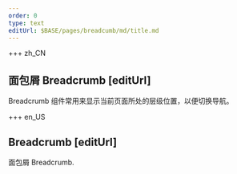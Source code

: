 ```yaml
---
order: 0
type: text
editUrl: $BASE/pages/breadcumb/md/title.md
---
```


+++ zh_CN

## 面包屑 Breadcrumb [editUrl]

Breadcrumb 组件常用来显示当前页面所处的层级位置，以便切换导航。

+++ en_US

## Breadcrumb [editUrl]

面包屑 Breadcrumb.
